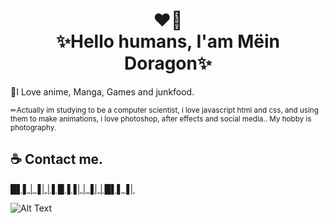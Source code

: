 <h1 align="center">❤️‍🔥<br>✨Hello humans, I'am Mëin Doragon✨</h1>

📕I Love anime, Manga, Games and junkfood.

<p><small>✏Actually im studying to be a computer scientist, i love javascript html and css, and using them to make animations, i love photoshop, 
  after effects and social media.. My hobby is photography.</small></p>

## ☕ Contact me.
[█▌▌│▐││▌█▐▐││▐││█▌▌▐│](meindoragon.carrd.com)

![Alt Text](https://c.tenor.com/Be2VMHgl378AAAAC/tohru-dragonmaid.gif)
